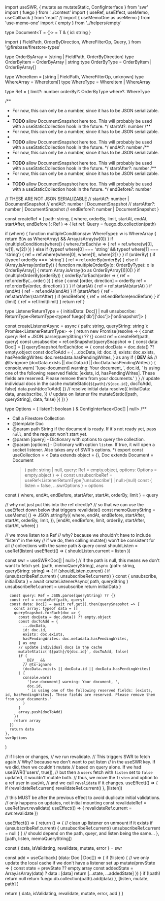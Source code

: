 import useSWR, { mutate as mutateStatic, ConfigInterface } from 'swr'
import { fuego } from '../context'
import { useRef, useEffect, useMemo, useCallback } from 'react'
// import { useMemoOne as useMemo } from 'use-memo-one'
import { empty } from '../helpers/empty'

type Document<T = {}> = T & { id: string }

import {
FieldPath,
OrderByDirection,
WhereFilterOp,
Query,
} from '@firebase/firestore-types'

type OrderByArray = [string | FieldPath, OrderByDirection]
type OrderByItem = OrderByArray | string
type OrderByType = OrderByItem | OrderByArray[]

type WhereItem = [string | FieldPath, WhereFilterOp, unknown]
type WhereArray = WhereItem[]
type WhereType = WhereItem | WhereArray

type Ref = {
limit?: number
orderBy?: OrderByType
where?: WhereType

/\*\*

- For now, this can only be a number, since it has to be JSON serializable.
-
- **TODO** allow DocumentSnapshot here too. This will probably be used with a useStaticCollection hook in the future.
  \*/
  startAt?: number
  /\*\*
- For now, this can only be a number, since it has to be JSON serializable.
-
- **TODO** allow DocumentSnapshot here too. This will probably be used with a useStaticCollection hook in the future.
  \*/
  endAt?: number
  /\*\*
- For now, this can only be a number, since it has to be JSON serializable.
-
- **TODO** allow DocumentSnapshot here too. This will probably be used with a useStaticCollection hook in the future.
  \*/
  startAfter?: number
  /\*\*
- For now, this can only be a number, since it has to be JSON serializable.
-
- **TODO** allow DocumentSnapshot here too. This will probably be used with a useStaticCollection hook in the future.
  \*/
  endBefore?: number

// THESE ARE NOT JSON SERIALIZABLE
// startAt?: number | DocumentSnapshot
// endAt?: number | DocumentSnapshot
// startAfter?: number | DocumentSnapshot
// endBefore?: number | DocumentSnapshot
}

const createRef = (
path: string,
{ where, orderBy, limit, startAt, endAt, startAfter, endBefore }: Ref
) => {
let ref: Query = fuego.db.collection(path)

if (where) {
function multipleConditions(w: WhereType): w is WhereArray {
return !!(w as WhereArray) && Array.isArray(w[0])
}
if (multipleConditions(where)) {
where.forEach(w => {
ref = ref.where(w[0], w[1], w[2])
})
} else if (typeof where[0] === 'string' && typeof where[1] === 'string') {
ref = ref.where(where[0], where[1], where[2])
}
}
if (orderBy) {
if (typeof orderBy === 'string') {
ref = ref.orderBy(orderBy)
} else if (Array.isArray(orderBy)) {
function multipleOrderBy(o: OrderByType): o is OrderByArray[] {
return Array.isArray((o as OrderByArray[])[0])
}
if (multipleOrderBy(orderBy)) {
orderBy.forEach(order => {
ref = ref.orderBy(...order)
})
} else {
const [order, direction] = orderBy
ref = ref.orderBy(order, direction)
}
}
}
if (startAt) {
ref = ref.startAt(startAt)
}
if (endAt) {
ref = ref.endAt(endAt)
}
if (startAfter) {
ref = ref.startAfter(startAfter)
}
if (endBefore) {
ref = ref.endBefore(endBefore)
}
if (limit) {
ref = ref.limit(limit)
}
return ref
}

type ListenerReturnType<Doc extends Document = Document> = {
initialData: Doc[] | null
unsubscribe: ReturnType<ReturnType<typeof fuego['db']['doc']>['onSnapshot']>
}

const createListenerAsync = async <Doc extends Document = Document>(
path: string,
queryString: string
): Promise<ListenerReturnType<Doc>> => {
return new Promise(resolve => {
const query: Ref = JSON.parse(queryString) ?? {}
const ref = createRef(path, query)
const unsubscribe = ref.onSnapshot(querySnapshot => {
const data: Doc[] = []
querySnapshot.forEach(doc => {
const docData = doc.data() ?? empty.object
const docToAdd = {
...docData,
id: doc.id,
exists: doc.exists,
hasPendingWrites: doc.metadata.hasPendingWrites,
} as any
if (
**DEV** &&
// @ts-ignore
(docData.exists || docData.id || docData.hasPendingWrites)
) {
console.warn(
'[use-document] warning: Your document, ',
doc.id,
' is using one of the following reserved fields: [exists, id, hasPendingWrites]. These fields are reserved. Please remove them from your documents.'
)
}
// update individual docs in the cache
mutateStatic(`${path}/${doc.id}`, docToAdd, false)
data.push(docToAdd)
})
// resolve initial data
resolve({
initialData: data,
unsubscribe,
})
// update on listener fire
mutateStatic([path, queryString], data, false)
})
})
}

type Options<Doc extends Document = Document> = {
listen?: boolean
} & ConfigInterface<Doc[] | null>
/\*\*

- Call a Firestore Collection
- @template Doc
- @param path String if the document is ready. If it's not ready yet, pass `null`, and the request won't start yet.
- @param [query] - Dictionary with options to query the collection.
- @param [options] - Dictionary with option `listen`. If true, it will open a socket listener. Also takes any of SWR's options.
  \*/
  export const useCollection = <
  Data extends object = {},
  Doc extends Document = Document<Data>
  > (
  > path: string | null,
  > query: Ref = empty.object,
  > options: Options<Doc> = empty.object
  > ) => {
  > const unsubscribeRef = useRef<ListenerReturnType['unsubscribe'] | null>(null)
  > const { listen = false, ...swrOptions } = options

const { where, endAt, endBefore, startAfter, startAt, orderBy, limit } = query

// why not just put this into the ref directly?
// so that we can use the useEffect down below that triggers revalidate()
const memoQueryString = useMemo(
() =>
JSON.stringify({
where,
endAt,
endBefore,
startAfter,
startAt,
orderBy,
limit,
}),
[endAt, endBefore, limit, orderBy, startAfter, startAt, where]
)

// we move listen to a Ref
// why? because we shouldn't have to include "listen" in the key
// if we do, then calling mutate() won't be consistent for all
// collections with the same path & query
const shouldListen = useRef(listen)
useEffect(() => {
shouldListen.current = listen
})

const swr = useSWR<Doc[] | null>(
// if the path is null, this means we don't want to fetch yet.
[path, memoQueryString],
async (path: string, queryString: string) => {
if (shouldListen.current) {
if (unsubscribeRef.current) {
unsubscribeRef.current()
}
const { unsubscribe, initialData } = await createListenerAsync<Doc>(
path,
queryString
)
unsubscribeRef.current = unsubscribe
return initialData
}

      const query: Ref = JSON.parse(queryString) ?? {}
      const ref = createRef(path, query)
      const data: Doc[] = await ref.get().then(querySnapshot => {
        const array: typeof data = []
        querySnapshot.forEach(doc => {
          const docData = doc.data() ?? empty.object
          const docToAdd = {
            ...docData,
            id: doc.id,
            exists: doc.exists,
            hasPendingWrites: doc.metadata.hasPendingWrites,
          } as any
          // update individual docs in the cache
          mutateStatic(`${path}/${doc.id}`, docToAdd, false)
          if (
            __DEV__ &&
            // @ts-ignore
            (docData.exists || docData.id || docData.hasPendingWrites)
          ) {
            console.warn(
              '[use-document] warning: Your document, ',
              doc.id,
              ' is using one of the following reserved fields: [exists, id, hasPendingWrites]. These fields are reserved. Please remove them from your documents.'
            )
          }
          array.push(docToAdd)
        })
        return array
      })
      return data
    },
    swrOptions

)

// if listen or changes,
// we run revalidate.
// This triggers SWR to fetch again
// Why? because we don't want to put listen
// in the useSWR key. If we did, then we couldn't mutate
// based on query alone. If we had useSWR(['users', true]),
// but then a `users` fetch with `listen` set to `false` updated, it wouldn't mutate both.
// thus, we move the `listen` and option to a ref user in `useSWR`,
// and we call `revalidate` if it changes.
useEffect(() => {
if (revalidateRef.current) revalidateRef.current()
}, [listen])

// this MUST be after the previous effect to avoid duplicate initial validations.
// only happens on updates, not initial mounting
const revalidateRef = useRef(swr.revalidate)
useEffect(() => {
revalidateRef.current = swr.revalidate
})

useEffect(() => {
return () => {
// clean up listener on unmount if it exists
if (unsubscribeRef.current) {
unsubscribeRef.current()
unsubscribeRef.current = null
}
}
// should depend on the path, queyr, and listen being the same...
}, [path, listen, memoQueryString])

const { data, isValidating, revalidate, mutate, error } = swr

const add = useCallback(
(data: Doc | Doc[]) => {
if (!listen) {
// we only update the local cache if we don't have a listener set up
mutate(prevState => {
const state = prevState ?? empty.array
const addedState = Array.isArray(data) ? data : [data]
return [...state, ...addedState]
})
}
if (!path) return null
return fuego.db.collection(path).add(data)
},
[listen, mutate, path]
)

return { data, isValidating, revalidate, mutate, error, add }
}
